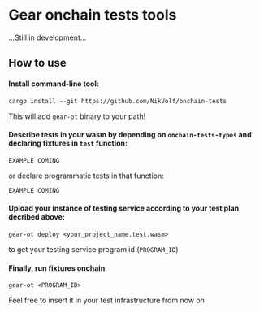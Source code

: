 # Gear onchain tests tools

...Still in development...


## How to use

#### Install command-line tool:

```
cargo install --git https://github.com/NikVolf/onchain-tests
```

This will add `gear-ot` binary to your path!


#### Describe tests in your wasm by depending on `onchain-tests-types` and declaring fixtures in `test` function:

```
EXAMPLE COMING
```

or declare programmatic tests in that function:

```
EXAMPLE COMING
```

#### Upload your instance of testing service according to your test plan decribed above:

```
gear-ot deploy <your_project_name.test.wasm>
```

to get your testing service program id (`PROGRAM_ID`)


#### Finally, run fixtures onchain
```
gear-ot <PROGRAM_ID>
```

Feel free to insert it in your test infrastructure from now on

